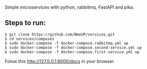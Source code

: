 Simple microservices with python, rabbitmq, FastAPI and pika.

## Steps to run:

<div class="termy">

```console
$ git clone https://github.com/BmeUP/services.git
$ cd services/composes
$ sudo docker-compose -f docker-compose.rabbitmq.yml up
$ sudo docker-compose -f docker-compose.second-service.yml up
$ sudo docker-compose -f docker-compose.first-service.yml up

```
</div>

Folow this http://127.0.0.1:8000/docs in your browser.